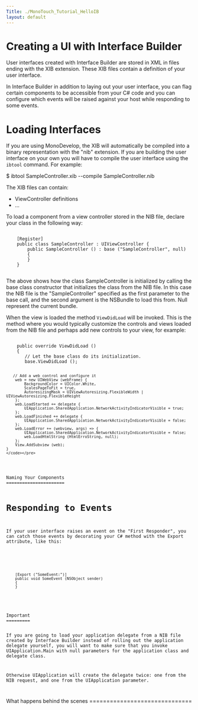 ```yaml
---
Title: ./MonoTouch_Tutorial_HelloIB
layout: default
---
```


Creating a UI with Interface Builder
====================================

User interfaces created with Interface Builder are stored in XML in
files ending with the XIB extension. These XIB files contain a
definition of your user interface.

In Interface Builder in addition to laying out your user interface, you
can flag certain components to be accessible from your C\# code and you
can configure which events will be raised against your host while
responding to some events.

Loading Interfaces
==================

If you are using MonoDevelop, the XIB will automatically be compiled
into a binary representation with the "nib" extension. If you are
building the user interface on your own you will have to compile the
user interface using the `ibtool` command. For example:

<bash> \$ ibtool SampleController.xib --compile SampleController.nib
</bash>

The XIB files can contain:

-   ViewController definitions
-   ...

To load a component from a view controller stored in the NIB file,
declare your class in the following way:

<div class="csharp">
    <pre><code>
    [Register]
    public class SampleController : UIViewController {
        public SampleController () : base ("SampleController", null)
        {
        }
    }
    </code></pre>

</div>
The above shows how the class SampleController is initialized by calling
the base class constructor that initializes the class from the NIB file.
In this case the NIB file is the "SampleController" specified as the
first parameter to the base call, and the second argument is the
NSBundle to load this from. Null represent the current bundle.

When the view is loaded the method `ViewDidLoad` will be invoked. This
is the method where you would typically customize the controls and views
loaded from the NIB file and perhaps add new controls to your view, for
example:

<div class="csharp">
    <pre><code>
    public override ViewDidLoad ()
    {
       // Let the base class do its initialization.
       base.ViewDidLoad ();

       // Add a web control and configure it
        web = new UIWebView (webFrame) {
            BackgroundColor = UIColor.White,
            ScalesPageToFit = true,
            AutoresizingMask = UIViewAutoresizing.FlexibleWidth | UIViewAutoresizing.FlexibleHeight
        };
        web.LoadStarted += delegate {
            UIApplication.SharedApplication.NetworkActivityIndicatorVisible = true;
        };
        web.LoadFinished += delegate {
            UIApplication.SharedApplication.NetworkActivityIndicatorVisible = false;
        };
        web.LoadError += (webview, args) => {
            UIApplication.SharedApplication.NetworkActivityIndicatorVisible = false;
            web.LoadHtmlString (HtmlErroString, null);
        };
        View.AddSubview (web);
    }
    </code></pre>

</div>
Naming Your Components
======================

Responding to Events
====================

If your user interface raises an event on the "First Responder", you can
catch those events by decorating your C\# method with the Export
attribute, like this:

<div class="csharp">
    <pre><code>
    [Export ("SomeEvent:")]
    public void SomeEvent (NSObject sender)
    {
    }
    </code></pre>

</div>
Important
=========

If you are going to load your application delegate from a NIB file
created by Interface Builder instead of rolling out the application
delegate yourself, you will want to make sure that you invoke
UIApplication.Main with null parameters for the application class and
delegate class.

Otherwise UIApplication will create the delegate twice: one from the NIB
request, and one from the UIApplication parameter.

</code></pre>

</pre>
</div>
What happens behind the scenes
==============================
